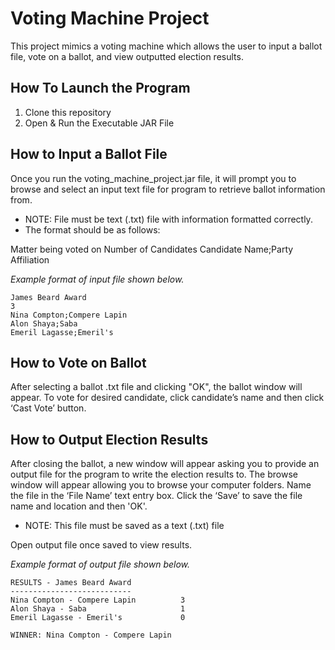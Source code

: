 # Voting Machine Project
This project mimics a voting machine which allows the user to input a ballot file, vote on a ballot, and view outputted election results. 

## How To Launch the Program
1. Clone this repository
2. Open & Run the Executable JAR File

## How to Input a Ballot File
Once you run the voting_machine_project.jar file, it will prompt you to browse and select an input text file for program to retrieve ballot information from. 

* NOTE: File must be text (.txt) file with information formatted correctly. 
* The format should be as follows:
        
Matter being voted on
Number of Candidates
Candidate Name;Party Affiliation
        
*Example format of input file shown below.*

```
James Beard Award
3
Nina Compton;Compere Lapin
Alon Shaya;Saba
Emeril Lagasse;Emeril's
```
## How to Vote on Ballot
After selecting a ballot .txt file and clicking "OK", the ballot window will appear. To vote for desired candidate, click candidate’s name and then click ‘Cast Vote’ button.

## How to Output Election Results
After closing the ballot, a new window will appear asking you to provide an output file for the 
program to write the election results to. The browse window will appear allowing you to browse your computer folders. Name the file in the ‘File Name’ text entry box. Click the ‘Save’ to save the file name and location and then 'OK'. 
     
* NOTE: This file must be saved as a text (.txt) file

Open output file once saved to view results.

*Example format of output file shown below.*
```
RESULTS - James Beard Award
---------------------------
Nina Compton - Compere Lapin          3
Alon Shaya - Saba                     1
Emeril Lagasse - Emeril's             0
      
WINNER: Nina Compton - Compere Lapin
```
        
